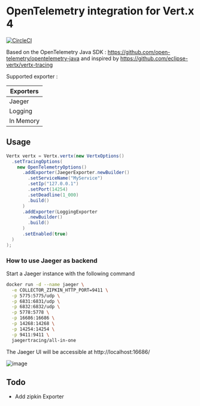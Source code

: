 # OpenTelemetry integration for Vert.x 4

[![CircleCI](https://circleci.com/gh/fabienpomerol/vertx-opentelemetry.svg?style=shield)](https://app.circleci.com/pipelines/github/fabienpomerol/vertx-opentelemetry)

Based on the OpenTelemetry Java SDK : https://github.com/open-telemetry/opentelemetry-java and inspired by https://github.com/eclipse-vertx/vertx-tracing

Supported exporter :

| Exporters                   |
| --------------------------- |
| Jaeger                      |
| Logging                     |
| In Memory                   |


## Usage

```java
Vertx vertx = Vertx.vertx(new VertxOptions()
  .setTracingOptions(
    new OpenTelemetryOptions()
      .addExporter(JaegerExporter.newBuilder()
        .setServiceName("MyService")
        .setIp("127.0.0.1")
        .setPort(14254)
        .setDeadline(1_000)
        .build()
      )
      .addExporter(LoggingExporter
        .newBuilder()
        .build()
      )
      .setEnabled(true)
  )
);
```

### How to use Jaeger as backend

Start a Jaeger instance with the following command

```bash
docker run -d --name jaeger \
  -e COLLECTOR_ZIPKIN_HTTP_PORT=9411 \
  -p 5775:5775/udp \
  -p 6831:6831/udp \
  -p 6832:6832/udp \
  -p 5778:5778 \
  -p 16686:16686 \
  -p 14268:14268 \
  -p 14254:14254 \
  -p 9411:9411 \
  jaegertracing/all-in-one
```

The Jaeger UI will be accessible at http://localhost:16686/

![image](https://user-images.githubusercontent.com/496277/79852973-bb295480-83c7-11ea-96ae-eda43faee5e5.png)

## Todo

- Add zipkin Exporter
